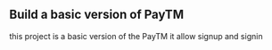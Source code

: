 
## Build a basic version of PayTM

this project is a basic version of the PayTM
it allow signup and signin

